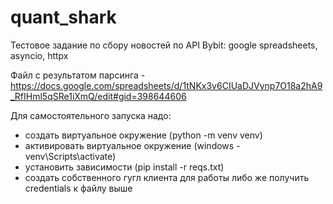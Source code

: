 # quant_shark
Тестовое задание по сбору новостей по API Bybit: google spreadsheets, asyncio, httpx

Файл с результатом парсинга - https://docs.google.com/spreadsheets/d/1tNKx3v6CIUaDJVynp7O18a2hA9_RfIHml5qSRe1iXmQ/edit#gid=398644606

Для самостоятельного запуска надо:
  - создать виртуальное окружение (python -m venv venv)
  - активировать виртуальное окружение (windows - venv\Scripts\activate)
  - установить зависимости (pip install -r reqs.txt)
  - создать собственного гугл клиента для работы либо же получить credentials к файлу выше
